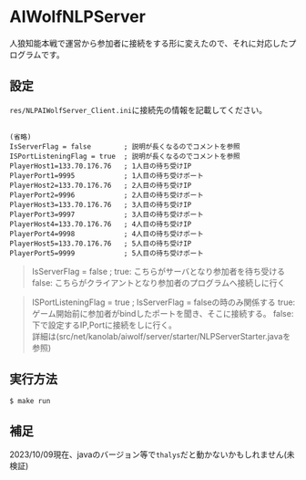 # AIWolfNLPServer
人狼知能本戦で運営から参加者に接続をする形に変えたので、それに対応したプログラムです。

## 設定
`res/NLPAIWolfServer_Client.ini`に接続先の情報を記載してください。
```

(省略)
IsServerFlag = false		; 説明が長くなるのでコメントを参照
ISPortListeningFlag = true	; 説明が長くなるのでコメントを参照 
PlayerHost1=133.70.176.76	; 1人目の待ち受けIP
PlayerPort1=9995			; 1人目の待ち受けポート
PlayerHost2=133.70.176.76	; 2人目の待ち受けIP
PlayerPort2=9996			; 2人目の待ち受けポート
PlayerHost3=133.70.176.76	; 3人目の待ち受けIP
PlayerPort3=9997			; 3人目の待ち受けポート
PlayerHost4=133.70.176.76	; 4人目の待ち受けIP
PlayerPort4=9998			; 4人目の待ち受けポート
PlayerHost5=133.70.176.76	; 5人目の待ち受けIP
PlayerPort5=9999			; 5人目の待ち受けポート
```

> IsServerFlag = false		; true: こちらがサーバとなり参加者を待ち受ける	false: こちらがクライアントとなり参加者のプログラムへ接続しに行く

> ISPortListeningFlag = true	; IsServerFlag = falseの時のみ関係する  true: ゲーム開始前に参加者がbindしたポートを聞き、そこに接続する。 false: 下で設定するIP,Portに接続をしに行く。  
詳細は(src/net/kanolab/aiwolf/server/starter/NLPServerStarter.javaを参照)

## 実行方法
```
$ make run
```

## 補足
2023/10/09現在、javaのバージョン等で`thalys`だと動かないかもしれません(未検証)